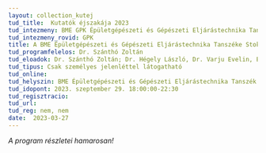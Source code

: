 ```yaml
---
layout: collection_kutej
tud_title:  Kutatók éjszakája 2023
tud_intezmeny: BME GPK Épületgépészeti és Gépészeti Eljárástechnika Tanszék
tud_intezmeny_rovid: GPK
title: A BME Épületgépészeti és Gépészeti Eljárástechnika Tanszéke Stokes Laborjának megtekintése
tud_programfelelos: Dr. Szánthó Zoltán
tud_eloadok: Dr. Szánthó Zoltán; Dr. Hégely László, Dr. Varju Evelin, Érczes Norbert, Horváth Dániel, Dr. Poós Tibor
tud_tipus: Csak személyes jelenléttel látogatható
tud_online: 
tud_helyszin: BME Épületgépészeti és Gépészeti Eljárástechnika Tanszék Stokes Laborja; D.Csarnok épület; bejárat a déli terület sétánya felől
tud_idopont: 2023. szeptember 29. 18:00:00-22:30
tud_regisztracio: 
tud_url: 
tud_reg: nem, nem
date:  2023-03-27
---
```


_A program részletei hamarosan!_
